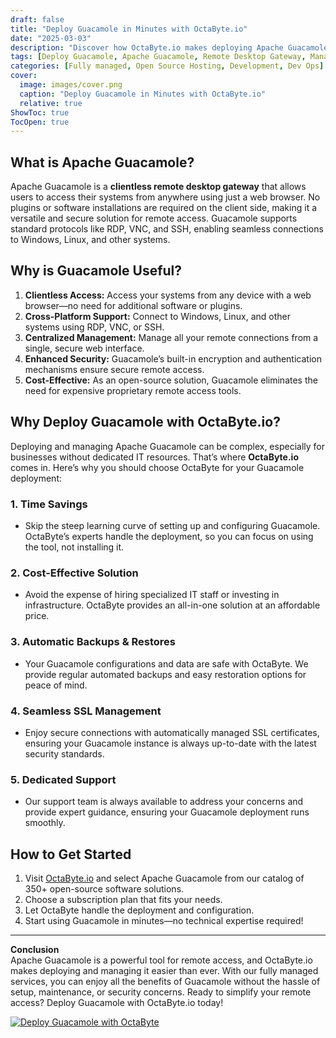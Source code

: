 ```yaml
---
draft: false
title: "Deploy Guacamole in Minutes with OctaByte.io"
date: "2025-03-03"
description: "Discover how OctaByte.io makes deploying Apache Guacamole, a powerful open-source remote desktop gateway, quick and hassle-free. Learn why Guacamole is a game-changer for remote access and how OctaByte’s managed services simplify deployment, maintenance, and security."
tags: [Deploy Guacamole, Apache Guacamole, Remote Desktop Gateway, Managed Guacamole, OctaByte, Open-Source Software, Remote Access Solution, Managed IT Services, Secure Remote Desktop, Cloud Deployment]
categories: [Fully managed, Open Source Hosting, Development, Dev Ops]
cover:
  image: images/cover.png
  caption: "Deploy Guacamole in Minutes with OctaByte.io"
  relative: true
ShowToc: true
TocOpen: true
---
```



## What is Apache Guacamole?

Apache Guacamole is a **clientless remote desktop gateway** that allows users to access their systems from anywhere using just a web browser. No plugins or software installations are required on the client side, making it a versatile and secure solution for remote access. Guacamole supports standard protocols like RDP, VNC, and SSH, enabling seamless connections to Windows, Linux, and other systems.

## Why is Guacamole Useful?

1. **Clientless Access:** Access your systems from any device with a web browser—no need for additional software or plugins.
2. **Cross-Platform Support:** Connect to Windows, Linux, and other systems using RDP, VNC, or SSH.
3. **Centralized Management:** Manage all your remote connections from a single, secure web interface.
4. **Enhanced Security:** Guacamole’s built-in encryption and authentication mechanisms ensure secure remote access.
5. **Cost-Effective:** As an open-source solution, Guacamole eliminates the need for expensive proprietary remote access tools.

## Why Deploy Guacamole with OctaByte.io?

Deploying and managing Apache Guacamole can be complex, especially for businesses without dedicated IT resources. That’s where **OctaByte.io** comes in. Here’s why you should choose OctaByte for your Guacamole deployment:

### 1. **Time Savings**
   - Skip the steep learning curve of setting up and configuring Guacamole. OctaByte’s experts handle the deployment, so you can focus on using the tool, not installing it.

### 2. **Cost-Effective Solution**
   - Avoid the expense of hiring specialized IT staff or investing in infrastructure. OctaByte provides an all-in-one solution at an affordable price.

### 3. **Automatic Backups & Restores**
   - Your Guacamole configurations and data are safe with OctaByte. We provide regular automated backups and easy restoration options for peace of mind.

### 4. **Seamless SSL Management**
   - Enjoy secure connections with automatically managed SSL certificates, ensuring your Guacamole instance is always up-to-date with the latest security standards.

### 5. **Dedicated Support**
   - Our support team is always available to address your concerns and provide expert guidance, ensuring your Guacamole deployment runs smoothly.

## How to Get Started

1. Visit [OctaByte.io](https://octabyte.io) and select Apache Guacamole from our catalog of 350+ open-source software solutions.
2. Choose a subscription plan that fits your needs.
3. Let OctaByte handle the deployment and configuration.
4. Start using Guacamole in minutes—no technical expertise required!

---

**Conclusion**  
Apache Guacamole is a powerful tool for remote access, and OctaByte.io makes deploying and managing it easier than ever. With our fully managed services, you can enjoy all the benefits of Guacamole without the hassle of setup, maintenance, or security concerns. Ready to simplify your remote access? Deploy Guacamole with OctaByte.io today!

[![Deploy Guacamole with OctaByte](/images/deploy-on-octabyte.png)](https://octabyte.io/fully-managed-open-source-services/development/dev-ops/guacamole)
